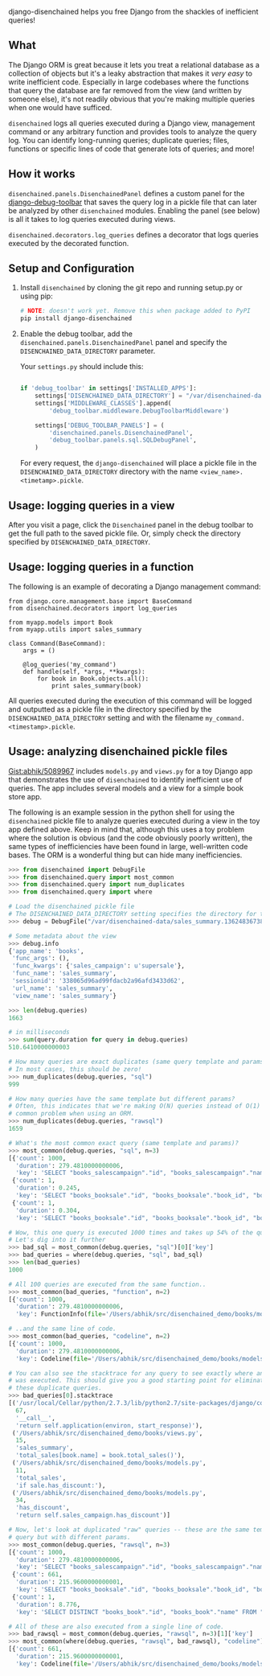 django-disenchained helps you free Django from the shackles of inefficient queries!

## What

The Django ORM is great because it lets you treat a relational database as a collection of objects but it's a leaky abstraction that makes it _very easy_ to write inefficient code. Especially in large codebases where the functions that query the database are far removed from the view (and written by someone else), it's not readily obvious that you're making multiple queries when one would have sufficed.

`disenchained` logs all queries executed during a Django view, management command or any arbitrary function and provides tools to analyze the query log. You can identify long-running queries; duplicate queries; files, functions or specific lines of code that generate lots of queries; and more!

## How it works

`disenchained.panels.DisenchainedPanel` defines a custom panel for the
[django-debug-toolbar](https://github.com/django-debug-toolbar/django-debug-toolbar) that saves the query log in a pickle file that can
later be analyzed by other `disenchained` modules. Enabling the panel (see below)
is all it takes to log queries executed during views.

`disenchained.decorators.log_queries` defines a decorator that logs queries
executed by the decorated function.

## Setup and Configuration

1. Install `disenchained` by cloning the git repo and running setup.py or using pip:


    ```sh
    # NOTE: doesn't work yet. Remove this when package added to PyPI
    pip install django-disenchained
    ```


2. Enable the debug toolbar, add the `disenchained.panels.DisenchainedPanel` panel and specify the `DISENCHAINED_DATA_DIRECTORY` parameter. 

    Your `settings.py` should include this:

    ```python

    if 'debug_toolbar' in settings['INSTALLED_APPS']:
        settings['DISENCHAINED_DATA_DIRECTORY'] = "/var/disenchained-data"
        settings['MIDDLEWARE_CLASSES'].append(
            'debug_toolbar.middleware.DebugToolbarMiddleware')

        settings['DEBUG_TOOLBAR_PANELS'] = (
            'disenchained.panels.DisenchainedPanel',
            'debug_toolbar.panels.sql.SQLDebugPanel',
        )
    ```

    For every request, the `django-disenchained` will place a pickle file in the `DISENCHAINED_DATA_DIRECTORY` directory with the name `<view_name>.<timetamp>.pickle`.

## Usage: logging queries in a view

After you visit a page, click the `Disenchained` panel in the debug toolbar to get
the full path to the saved pickle file. Or, simply check the directory specified
by `DISENCHAINED_DATA_DIRECTORY`. 

## Usage: logging queries in a function

The following is an example of decorating a Django management command:

```
from django.core.management.base import BaseCommand
from disenchained.decorators import log_queries

from myapp.models import Book
from myapp.utils import sales_summary

class Command(BaseCommand):
    args = ()

    @log_queries('my_command')
    def handle(self, *args, **kwargs):
        for book in Book.objects.all():
            print sales_summary(book)
```

All queries executed during the execution of this command will be logged and
outputted as a pickle file in the directory specified by the
`DISENCHAINED_DATA_DIRECTORY` setting and with the filename
`my_command.<timestamp>.pickle`.

## Usage: analyzing disenchained pickle files

[Gist:abhik/5089967](https://gist.github.com/abhik/5089967) includes `models.py` and `views.py` for a toy Django app that demonstrates the use of `disenchained` to identify inefficient use of queries. The app includes several models and a view for a simple book store app.  

The following is an example session in the python shell for using the `disenchained` pickle file to analyze queries executed during a view in the toy app defined above. Keep in mind that, although this uses a toy problem where the solution is obvious (and the code obviously poorly written), the same types of inefficiencies have been found in large, well-written code bases. The ORM is a wonderful thing but can hide many inefficiencies.

```python
>>> from disenchained import DebugFile
>>> from disenchained.query import most_common
>>> from disenchained.query import num_duplicates
>>> from disenchained.query import where

# Load the disenchained pickle file
# The DISENCHAINED_DATA_DIRECTORY setting specifies the directory for these files
>>> debug = DebugFile("/var/disenchained-data/sales_summary.136248367389.pickle")

# Some metadata about the view
>>> debug.info
{'app_name': 'books',
 'func_args': (),
 'func_kwargs': {'sales_campaign': u'supersale'},
 'func_name': 'sales_summary',
 'sessionid': '338065d96ad99fdacb2a96afd3433d62',
 'url_name': 'sales_summary',
 'view_name': 'sales_summary'}

>>> len(debug.queries)
1663

# in milliseconds
>>> sum(query.duration for query in debug.queries)
510.6410000000003

# How many queries are exact duplicates (same query template and params)?
# In most cases, this should be zero!
>>> num_duplicates(debug.queries, "sql")
999

# How many queries have the same template but different params?
# Often, this indicates that we're making O(N) queries instead of O(1) -- a
# common problem when using an ORM.
>>> num_duplicates(debug.queries, "rawsql")
1659

# What's the most common exact query (same template and params)?
>>> most_common(debug.queries, "sql", n=3)
[{'count': 1000,
  'duration': 279.4810000000006,
  'key': 'SELECT "books_salescampaign"."id", "books_salescampaign"."name" FROM "books_salescampaign" WHERE "books_salescampaign"."id" = 1 '},
 {'count': 1,
  'duration': 0.245,
  'key': 'SELECT "books_booksale"."id", "books_booksale"."book_id", "books_booksale"."price", "books_booksale"."sales_campaign_id" FROM "books_booksale" WHERE "books_booksale"."book_id" = 201 '},
 {'count': 1,
  'duration': 0.304,
  'key': 'SELECT "books_booksale"."id", "books_booksale"."book_id", "books_booksale"."price", "books_booksale"."sales_campaign_id" FROM "books_booksale" WHERE "books_booksale"."book_id" = 383 '}]

# Wow, this one query is executed 1000 times and takes up 54% of the query runtime.
# Let's dig into it further
>>> bad_sql = most_common(debug.queries, "sql")[0]['key']
>>> bad_queries = where(debug.queries, "sql", bad_sql)
>>> len(bad_queries)
1000

# All 100 queries are executed from the same function..
>>> most_common(bad_queries, "function", n=2)
[{'count': 1000,
  'duration': 279.4810000000006,
  'key': FunctionInfo(file='/Users/abhik/src/disenchained_demo/books/models.py', function='has_discount')}]

# ..and the same line of code.
>>> most_common(bad_queries, "codeline", n=2)
[{'count': 1000,
  'duration': 279.4810000000006,
  'key': Codeline(file='/Users/abhik/src/disenchained_demo/books/models.py', function='has_discount', lineno=34)}]

# You can also see the stacktrace for any query to see exactly where and why it
# was executed. This should give you a good starting point for eliminating
# these duplicate queries.
>>> bad_queries[0].stacktrace
[('/usr/local/Cellar/python/2.7.3/lib/python2.7/site-packages/django/contrib/staticfiles/handlers.py',
  67,
  '__call__',
  'return self.application(environ, start_response)'),
 ('/Users/abhik/src/disenchained_demo/books/views.py',
  15,
  'sales_summary',
  'total_sales[book.name] = book.total_sales()'),
 ('/Users/abhik/src/disenchained_demo/books/models.py',
  11,
  'total_sales',
  'if sale.has_discount:'),
 ('/Users/abhik/src/disenchained_demo/books/models.py',
  34,
  'has_discount',
  'return self.sales_campaign.has_discount')]

# Now, let's look at duplicated "raw" queries -- these are the same template
# query but with different params.
>>> most_common(debug.queries, "rawsql", n=3)
[{'count': 1000,
  'duration': 279.4810000000006,
  'key': 'SELECT "books_salescampaign"."id", "books_salescampaign"."name" FROM "books_salescampaign" WHERE "books_salescampaign"."id" = %s '},
 {'count': 661,
  'duration': 215.9600000000001,
  'key': 'SELECT "books_booksale"."id", "books_booksale"."book_id", "books_booksale"."price", "books_booksale"."sales_campaign_id" FROM "books_booksale" WHERE "books_booksale"."book_id" = %s '},
 {'count': 1,
  'duration': 8.776,
  'key': 'SELECT DISTINCT "books_book"."id", "books_book"."name" FROM "books_book" INNER JOIN "books_booksale" ON ("books_book"."id" = "books_booksale"."book_id") INNER JOIN "books_salescampaign" ON ("books_booksale"."sales_campaign_id" = "books_salescampaign"."id") WHERE "books_salescampaign"."name" = %s '}]

# All of these are also executed from a single line of code.
>>> bad_rawsql = most_common(debug.queries, "rawsql", n=3)[1]['key']
>>> most_common(where(debug.queries, "rawsql", bad_rawsql), "codeline")
[{'count': 661,
  'duration': 215.9600000000001,
  'key': Codeline(file='/Users/abhik/src/disenchained_demo/books/models.py', function='total_sales', lineno=9)}]
```
